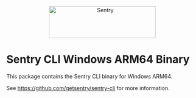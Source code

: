 <p align="center">
  <a href="https://sentry.io/?utm_source=github&utm_medium=logo" target="_blank">
    <img src="https://sentry-brand.storage.googleapis.com/sentry-wordmark-dark-280x84.png" alt="Sentry" width="280" height="84">
  </a>
</p>

# Sentry CLI Windows ARM64 Binary

This package contains the Sentry CLI binary for Windows ARM64.

See https://github.com/getsentry/sentry-cli for more information.
